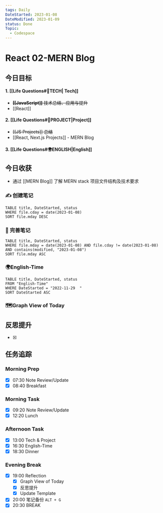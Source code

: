 ```yaml
---
tags: Daily
DateStarted: 2023-01-08
DateModified: 2023-01-09
status: Done
Topic:
  - Codespace
---
```


# React 02-MERN Blog

## 今日目标

#### 1. [[Life Questions#🚀TECH| Tech]]

- ~~**[[JavaScript]]** 技术总结、应用与提升~~
- [[React]]

#### 2. [[Life Questions#🚀PROJECT|Project]]

- ~~[[JS Projects]] 总结~~
- [[React, Next.js Projects]] - MERN Blog

#### 3. [[Life Questions#🌍ENGLISH|English]]

## 今日收获

- 通过 [[MERN Blog]] 了解 MERN stack 项目文件结构及技术要求

### ✍️ 创建笔记

```dataview
TABLE title, DateStarted, status
WHERE file.cday = date(2023-01-08)
SORT file.mday DESC
```

### 📝 完善笔记

```dataview
TABLE title, DateStarted, status
WHERE file.mday = date(2023-01-08) AND file.cday != date(2023-01-08) AND contains(modified, "2023-01-08")
SORT file.mday ASC
```

### 🌍English-Time

```dataview
TABLE title, DateStarted, status
FROM "English-Time"
WHERE DateStarted = "2022-11-29  "
SORT DateStarted ASC
```

### 🗺️Graph View of Today

## 反思提升

- [x]

## 任务追踪

### Morning Prep

- [x] 07:30 Note Review/Update
- [x] 08:40 Breakfast

### Morning Task

- [x] 09:20 Note Review/Update
- [x] 12:20 Lunch

### Afternoon Task

- [x] 13:00 Tech & Project
- [x] 16:30 English-Time
- [x] 18:30 Dinner

### Evening Break

- [x] 19:00 Reflection
  - [x] Graph View of Today
  - [x] 反思提升
  - [x] Update Template
- [x] 20:00 笔记备份 `ALT + G`
- [x] 20:30 BREAK
